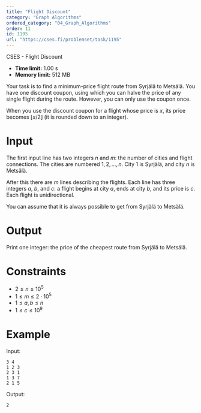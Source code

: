 ```yaml
---
title: "Flight Discount"
category: "Graph Algorithms"
ordered_category: "04_Graph_Algorithms"
order: 11
id: 1195
url: "https://cses.fi/problemset/task/1195"
---
```


CSES - Flight Discount

  * **Time limit:** 1.00 s
  * **Memory limit:** 512 MB

Your task is to find a minimum-price flight route from Syrjälä to Metsälä. You
have one discount coupon, using which you can halve the price of any single
flight during the route. However, you can only use the coupon once.

When you use the discount coupon for a flight whose price is $x$, its price
becomes $\lfloor x/2 \rfloor$ (it is rounded down to an integer).

# Input

The first input line has two integers $n$ and $m$: the number of cities and
flight connections. The cities are numbered $1,2,\ldots,n$. City 1 is Syrjälä,
and city $n$ is Metsälä.

After this there are $m$ lines describing the flights. Each line has three
integers $a$, $b$, and $c$: a flight begins at city $a$, ends at city $b$, and
its price is $c$. Each flight is unidirectional.

You can assume that it is always possible to get from Syrjälä to Metsälä.

# Output

Print one integer: the price of the cheapest route from Syrjälä to Metsälä.

# Constraints

  * $2 \le n \le 10^5$
  * $1 \le m \le 2 \cdot 10^5$
  * $1 \le a,b \le n$
  * $1 \le c \le 10^9$

# Example

Input:

    
    
    3 4
    1 2 3
    2 3 1
    1 3 7
    2 1 5
    

Output:

    
    
    2
    

